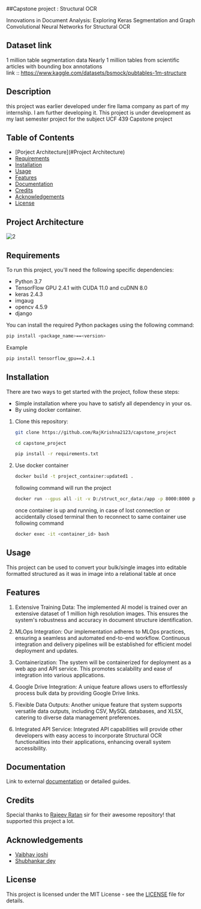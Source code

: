 ##Capstone project : Structural OCR

Innovations in Document Analysis: Exploring Keras Segmentation and Graph Convolutional Neural Networks for Structural OCR

## Dataset link 
1 million table segmentation data 
Nearly 1 million tables from scientific articles with bounding box annotations<br>
link :: https://www.kaggle.com/datasets/bsmock/pubtables-1m-structure

## Description
this project was earlier developed under fire llama company as part of my internship. I am further developing it.
This project is under development as my last semester project for the subject UCF 439 Capstone project 

## Table of Contents
- [Porject Architecture](#Project Architecture)
- [Requirements](#Requirements)
- [Installation](#installation)
- [Usage](#usage)
- [Features](#features)
- [Documentation](#documentation)
- [Credits](#Credits)
- [Acknowledgements](#Acknowledgements)
- [License](#license)

## Project Architecture 
![2](https://github.com/RajKrishna2123/capstone_project/blob/main/project_architecture.gif) 

## Requirements

To run this project, you'll need the following specific dependencies:

- Python 3.7
- TensorFlow GPU 2.4.1 with CUDA 11.0 and cuDNN 8.0
- keras 2.4.3
- imgaug
- opencv 4.5.9
- django

You can install the required Python packages using the following command:

```bash
pip install <package_name>==<version>
```
Example
```bash
pip install tensorflow_gpu==2.4.1
```

## Installation
There are two ways to get started with the project, follow these steps:

- Simple installation where you have to satisfy all dependency in your os.
- By using docker container.

1. Clone this repository:

   ```bash
   git clone https://github.com/RajKrishna2123/capstone_project
   ```
   ```bash
   cd capstone_project
   ```
   ```bash  
   pip install -r requirements.txt
   ```
2. Use docker container 
   ```bash
   docker build -t project_container:updated1 .
   ```
   following command will run the project 
   ```bash
   docker run --gpus all -it -v D:/struct_ocr_data:/app -p 8000:8000 project_cotainer:updated1 /bin/bash
   ```
   once container is up and running, in case of lost connection or accidentally closed terminal then to reconnect to same container use following command 
   ```bash
   docker exec -it <container_id> bash
   ```
## Usage

This project can be used to convert your bulk/single images into editable formatted structured as it was in image into a relational table at once

## Features

1. Extensive Training Data: The implemented AI model is trained over an extensive dataset of 1 million high resolution images. This ensures the system's robustness and accuracy in document structure identification.

2. MLOps Integration: Our implementation adheres to MLOps practices, ensuring a seamless and automated
end-to-end workflow. Continuous integration and delivery pipelines will be established for efficient model 
deployment and updates.

3. Containerization: The system will be containerized for deployment as a web app and API service. This 
promotes scalability and ease of integration into various applications.

4. Google Drive Integration: A unique feature allows users to effortlessly process bulk data by providing Google 
Drive links.

5. Flexible Data Outputs: Another unique feature that system supports versatile data outputs, including CSV, 
MySQL databases, and XLSX, catering to diverse data management preferences.

6. Integrated API Service: Integrated API capabilities will provide other developers with easy access to 
incorporate Structural OCR functionalities into their applications, enhancing overall system accessibility.


## Documentation

Link to external [documentation](https://dituni-my.sharepoint.com/:b:/g/personal/1000015049_dit_edu_in/ERVLe4t2EhFIrN-kOHXUsG8BfaxbtIt39VGSbBiw2B0sPA?e=B5GTLe) or detailed guides.

## Credits

Special thanks to [Rajeev Ratan](https://github.com/rajeevratan84/image-segmentation-keras) sir for their awesome repository! that supported this project a lot.

## Acknowledgements

- [Vaibhav joshi](https://github.com/Helio-Centrism)
- [Shubhankar dey](https://github.com/contributor-two)

## License

This project is licensed under the MIT License - see the [LICENSE](LICENSE) file for details.

